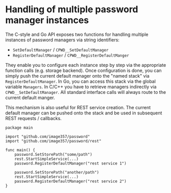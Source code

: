 # Handling of multiple password manager instances

The C-style and Go API exposes two functions for handling multiple instances of password managers via string identifiers:

* `SetDefaultManager` / `CPWD__SetDefaultManager`
* `RegisterDefaultManager` / `CPWD__RegisterDefaultManger`

They enable you to configure each instance step by step via the appropriate function calls (e.g. storage backend).
Once configuration is done, you can simply push the current default manager onto the "named stack" via `RegisterDefaultManager`.
In Go, you can access this stack via the global variable `Managers`. In C/C++ you have to retrieve managers indirectly via `CPWD__SetDefaultManager`.
All standard interface calls will always route to the current default manger.

This mechanism is also useful for REST service creation.
The current default manager can be pushed onto the stack and be used in subsequent REST requests / callbacks.

```golang
package main 

import "github.com/image357/password"
import "github.com/image357/password/rest"

func main() {
    password.SetStorePath("some/path")
    rest.StartSimpleService(...)
    password.RegisterDefaultManager("rest service 1")

    password.SetStorePath("another/path")
    rest.StartSimpleService(...)
    password.RegisterDefaultManager("rest service 2")
}
```
